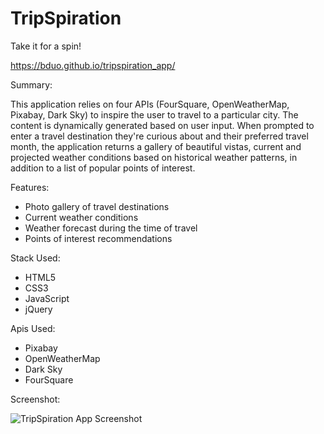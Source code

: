 # TripSpiration

Take it for a spin! 

https://bduo.github.io/tripspiration_app/

Summary: 

This application relies on four APIs (FourSquare, OpenWeatherMap, Pixabay, Dark Sky) to inspire the user to travel to a particular city. The content is dynamically generated based on user input. When prompted to enter a travel destination they're curious about and their preferred travel month, the application returns a gallery of beautiful 
vistas, current and projected weather conditions based on historical weather patterns, in addition to a list of popular points of interest. 

Features: 

- Photo gallery of travel destinations
- Current weather conditions
- Weather forecast during the time of travel
- Points of interest recommendations

Stack Used: 

- HTML5
- CSS3 
- JavaScript
- jQuery

Apis Used: 

- Pixabay
- OpenWeatherMap
- Dark Sky
- FourSquare

Screenshot: 

![TripSpiration App Screenshot](tripspiration_screenshot.png "TripSpiration")  